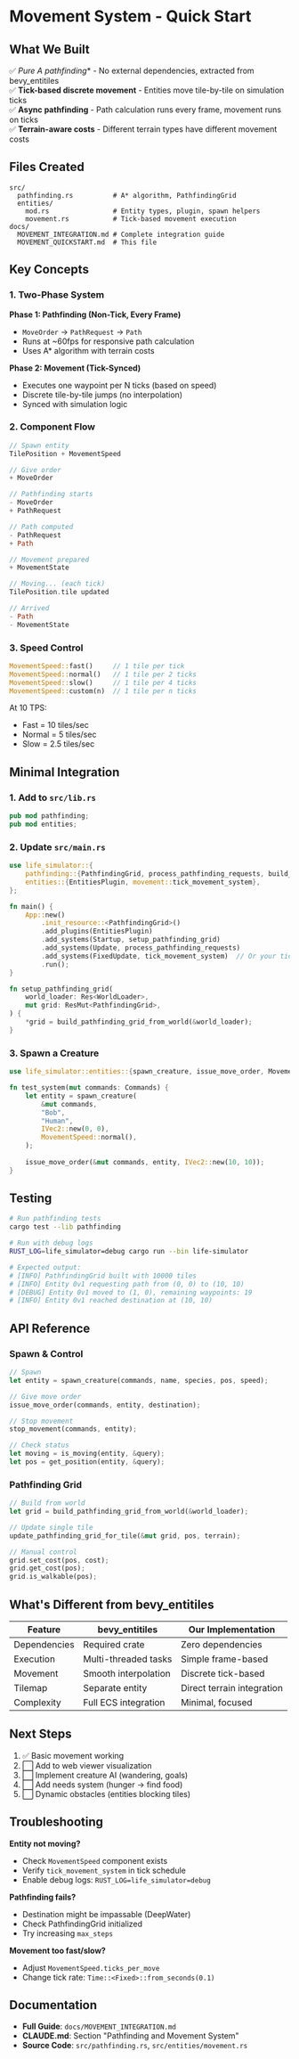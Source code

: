 # Movement System - Quick Start

## What We Built

✅ **Pure A* pathfinding** - No external dependencies, extracted from bevy_entitiles  
✅ **Tick-based discrete movement** - Entities move tile-by-tile on simulation ticks  
✅ **Async pathfinding** - Path calculation runs every frame, movement runs on ticks  
✅ **Terrain-aware costs** - Different terrain types have different movement costs  

## Files Created

```
src/
  pathfinding.rs          # A* algorithm, PathfindingGrid
  entities/
    mod.rs                # Entity types, plugin, spawn helpers
    movement.rs           # Tick-based movement execution
docs/
  MOVEMENT_INTEGRATION.md # Complete integration guide
  MOVEMENT_QUICKSTART.md  # This file
```

## Key Concepts

### 1. Two-Phase System

**Phase 1: Pathfinding (Non-Tick, Every Frame)**
- `MoveOrder` → `PathRequest` → `Path`
- Runs at ~60fps for responsive path calculation
- Uses A* algorithm with terrain costs

**Phase 2: Movement (Tick-Synced)**
- Executes one waypoint per N ticks (based on speed)
- Discrete tile-by-tile jumps (no interpolation)
- Synced with simulation logic

### 2. Component Flow

```rust
// Spawn entity
TilePosition + MovementSpeed

// Give order
+ MoveOrder

// Pathfinding starts
- MoveOrder
+ PathRequest

// Path computed
- PathRequest
+ Path

// Movement prepared
+ MovementState

// Moving... (each tick)
TilePosition.tile updated

// Arrived
- Path
- MovementState
```

### 3. Speed Control

```rust
MovementSpeed::fast()     // 1 tile per tick
MovementSpeed::normal()   // 1 tile per 2 ticks
MovementSpeed::slow()     // 1 tile per 4 ticks
MovementSpeed::custom(n)  // 1 tile per n ticks
```

At 10 TPS:
- Fast = 10 tiles/sec
- Normal = 5 tiles/sec  
- Slow = 2.5 tiles/sec

## Minimal Integration

### 1. Add to `src/lib.rs`

```rust
pub mod pathfinding;
pub mod entities;
```

### 2. Update `src/main.rs`

```rust
use life_simulator::{
    pathfinding::{PathfindingGrid, process_pathfinding_requests, build_pathfinding_grid_from_world},
    entities::{EntitiesPlugin, movement::tick_movement_system},
};

fn main() {
    App::new()
        .init_resource::<PathfindingGrid>()
        .add_plugins(EntitiesPlugin)
        .add_systems(Startup, setup_pathfinding_grid)
        .add_systems(Update, process_pathfinding_requests)
        .add_systems(FixedUpdate, tick_movement_system)  // Or your tick schedule
        .run();
}

fn setup_pathfinding_grid(
    world_loader: Res<WorldLoader>,
    mut grid: ResMut<PathfindingGrid>,
) {
    *grid = build_pathfinding_grid_from_world(&world_loader);
}
```

### 3. Spawn a Creature

```rust
use life_simulator::entities::{spawn_creature, issue_move_order, MovementSpeed};

fn test_system(mut commands: Commands) {
    let entity = spawn_creature(
        &mut commands,
        "Bob",
        "Human",
        IVec2::new(0, 0),
        MovementSpeed::normal(),
    );
    
    issue_move_order(&mut commands, entity, IVec2::new(10, 10));
}
```

## Testing

```bash
# Run pathfinding tests
cargo test --lib pathfinding

# Run with debug logs
RUST_LOG=life_simulator=debug cargo run --bin life-simulator

# Expected output:
# [INFO] PathfindingGrid built with 10000 tiles
# [INFO] Entity 0v1 requesting path from (0, 0) to (10, 10)
# [DEBUG] Entity 0v1 moved to (1, 0), remaining waypoints: 19
# [INFO] Entity 0v1 reached destination at (10, 10)
```

## API Reference

### Spawn & Control

```rust
// Spawn
let entity = spawn_creature(commands, name, species, pos, speed);

// Give move order
issue_move_order(commands, entity, destination);

// Stop movement
stop_movement(commands, entity);

// Check status
let moving = is_moving(entity, &query);
let pos = get_position(entity, &query);
```

### Pathfinding Grid

```rust
// Build from world
let grid = build_pathfinding_grid_from_world(&world_loader);

// Update single tile
update_pathfinding_grid_for_tile(&mut grid, pos, terrain);

// Manual control
grid.set_cost(pos, cost);
grid.get_cost(pos);
grid.is_walkable(pos);
```

## What's Different from bevy_entitiles

| Feature | bevy_entitiles | Our Implementation |
|---------|----------------|-------------------|
| Dependencies | Required crate | Zero dependencies |
| Execution | Multi-threaded tasks | Simple frame-based |
| Movement | Smooth interpolation | Discrete tick-based |
| Tilemap | Separate entity | Direct terrain integration |
| Complexity | Full ECS integration | Minimal, focused |

## Next Steps

1. ✅ Basic movement working
2. ⬜ Add to web viewer visualization
3. ⬜ Implement creature AI (wandering, goals)
4. ⬜ Add needs system (hunger → find food)
5. ⬜ Dynamic obstacles (entities blocking tiles)

## Troubleshooting

**Entity not moving?**
- Check `MovementSpeed` component exists
- Verify `tick_movement_system` in tick schedule
- Enable debug logs: `RUST_LOG=life_simulator=debug`

**Pathfinding fails?**
- Destination might be impassable (DeepWater)
- Check PathfindingGrid initialized
- Try increasing `max_steps`

**Movement too fast/slow?**
- Adjust `MovementSpeed.ticks_per_move`
- Change tick rate: `Time::<Fixed>::from_seconds(0.1)`

## Documentation

- **Full Guide**: `docs/MOVEMENT_INTEGRATION.md`
- **CLAUDE.md**: Section "Pathfinding and Movement System"
- **Source Code**: `src/pathfinding.rs`, `src/entities/movement.rs`
